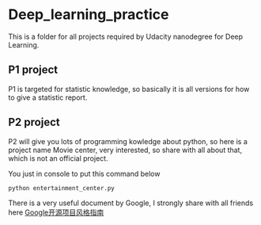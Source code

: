 # Deep_learning_practice

This is a folder for all projects required by Udacity nanodegree for Deep Learning.

## P1 project 
P1 is targeted for statistic knowledge, so basically it is all versions for how to give a statistic report.

## P2 project

P2 will give you lots of programming kowledge about python, so here is a project name Movie center, very interested, so share with all about that, which is not an official project.

You just in console to put this command below
```
python entertainment_center.py
```

There is a very useful document by Google, I strongly share with all friends here [Google开源项目风格指南](
http://zh-google-styleguide.readthedocs.io/en/latest/contents/)

